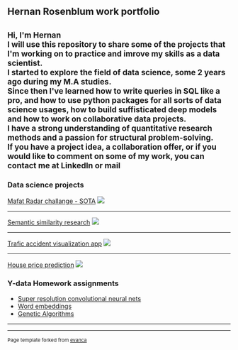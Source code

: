 ## Hernan Rosenblum work portfolio<br>
<sub>Hi, I'm Hernan <br>
I will use this repository to share some of the projects that I'm working on to practice and imrove my skills as a data scientist. <br>
I started to explore the field of data science, some 2 years ago during my M.A studies.<br>
Since then I've learned how to write queries in SQL like a pro, and how to use python packages for all sorts of data science usages, how to build suffisticated deep models and how to work on collaborative data projects.<br>
I have a strong understanding of quantitative research methods and a passion for structural problem-solving.<br>
If you have a project idea, a collaboration offer, or if you would like to comment on some of my work, you can contact me at LinkedIn or mail</sub>
---

### Data science projects

[Mafat Radar challange - SOTA](/sample_page)
<img src="images/dummy_thumbnail.jpg?raw=true"/>

---
[Semantic similarity research](/pdf/sample_presentation.pdf)
<img src="images/dummy_thumbnail.jpg?raw=true"/>

---
[Trafic accident visualization app](http://example.com/)
<img src="images/dummy_thumbnail.jpg?raw=true"/>

---
[House price prediction](http://example.com/)
<img src="images/dummy_thumbnail.jpg?raw=true"/>


### Y-data Homework assignments

- [Super resolution convolutional neural nets](http://example.com/)
- [Word embeddings](http://example.com/)
- [Genetic Algorithms](http://example.com/)
---




---
<p style="font-size:11px">Page template forked from <a href="https://github.com/evanca/quick-portfolio">evanca</a></p>
<!-- Remove above link if you don't want to attibute -->

